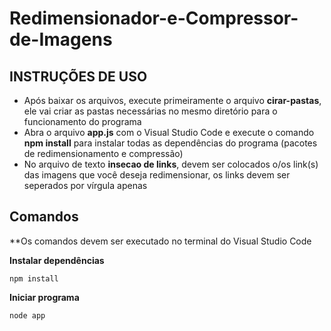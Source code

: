 # Redimensionador-e-Compressor-de-Imagens

## INSTRUÇÕES DE USO

- Após baixar os arquivos, execute primeiramente o arquivo **cirar-pastas**, ele vai criar as pastas necessárias no mesmo diretório para o funcionamento do programa
- Abra o arquivo **app.js** com o Visual Studio Code e execute o comando **npm install** para instalar todas as dependências do programa (pacotes de redimensionamento e compressão)
- No arquivo de texto **insecao de links**, devem ser colocados o/os link(s) das imagens que você deseja redimensionar, os links devem ser seperados por vírgula apenas

## Comandos
**Os comandos devem ser executado no terminal do Visual Studio Code

**Instalar dependências**
```
npm install
```

**Iniciar programa**
```
node app
```



